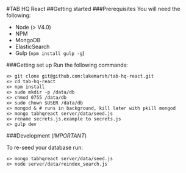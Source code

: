 #TAB HQ React
##Getting started
###Prerequisites
You will need the following:

* Node (> V4.0) 
* NPM
* MongoDB
* ElasticSearch
* Gulp (`npm install gulp -g`)

###Getting set up
Run the following commands:

    x> git clone git@github.com:lukemarsh/tab-hq-react.git
    x> cd tab-hq-react
    x> npm install
    x> sudo mkdir -p /data/db
    x> chmod 0755 /data/db
    x> sudo chown $USER /data/db
    x> mongod & # runs in background, kill later with pkill mongod
    x> mongo tabhqreact server/data/seed.js
    x> rename secrets.js.example to secrets.js
    x> gulp dev

###Development (*IMPORTANT*)

To re-seed your database run:

    x> mongo tabhqreact server/data/seed.js
    x> node server/data/reindex_search.js
